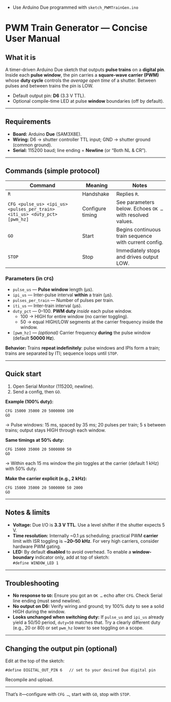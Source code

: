 * Use Arduino Due programmed with `sketch_PWMTrainGen.ino`
# PWM Train Generator — Concise User Manual
## What it is

A timer-driven Arduino Due sketch that outputs **pulse trains** on a **digital pin**.  
Inside each **pulse window**, the pin carries a **square-wave carrier (PWM)** whose **duty cycle** controls the _average open time_ of a shutter. Between pulses and between trains the pin is LOW.

- Default output pin: **D6** (3.3 V TTL).
- Optional compile-time LED at pulse **window** boundaries (off by default).

---
## Requirements

- **Board:** Arduino **Due** (SAM3X8E).
- **Wiring:** D6 → shutter controller TTL input; GND → shutter ground (common ground).
- **Serial:** 115200 baud; line ending = **Newline** (or “Both NL & CR”).

---
## Commands (simple protocol)

|Command|Meaning|Notes|
|---|---|---|
|`R`|Handshake|Replies `R`.|
|`CFG <pulse_us> <ipi_us> <pulses_per_train> <iti_us> <duty_pct> [pwm_hz]`|Configure timing|See parameters below. Echoes `OK …` with resolved values.|
|`GO`|Start|Begins continuous train sequence with current config.|
|`STOP`|Stop|Immediately stops and drives output LOW.|

### Parameters (in `CFG`)

- `pulse_us` — **Pulse window** length (µs).
- `ipi_us` — Inter-pulse interval **within** a train (µs).
- `pulses_per_train` — Number of pulses per train.
- `iti_us` — Inter-train interval (µs).
- `duty_pct` — 0–100. **PWM duty** _inside_ each pulse window.
    - 100 → HIGH for entire window (no carrier toggling).
    - 50 → equal HIGH/LOW segments at the carrier frequency inside the window.        
- `[pwm_hz]` — _(optional)_ Carrier frequency **during** the pulse window (default **50000 Hz**).

**Behavior:** Trains **repeat indefinitely**: pulse windows and IPIs form a train; trains are separated by ITI; sequence loops until `STOP`.

---

## Quick start

1. Open Serial Monitor (115200, newline).
2. Send a config, then `GO`.

**Example (100% duty):**

```
CFG 15000 35000 20 5000000 100 
GO
```
→ Pulse windows: 15 ms, spaced by 35 ms; 20 pulses per train; 5 s between trains; output stays HIGH through each window.

**Same timings at 50% duty:**
```
CFG 15000 35000 20 5000000 50
GO
```

→ Within each 15 ms window the pin toggles at the carrier (default 1 kHz) with 50% duty.

**Make the carrier explicit (e.g., 2 kHz):**
```
CFG 15000 35000 20 5000000 50 2000
GO
```


---

## Notes & limits

- **Voltage:** Due I/O is **3.3 V TTL**. Use a level shifter if the shutter expects 5 V.
- **Time resolution:** Internally ~0.1 µs scheduling; practical PWM **carrier** limit with ISR toggling is ~**20–50 kHz**. For very high carriers, consider hardware PWM gating.
- **LED:** By default **disabled** to avoid overhead. To enable a **window-boundary** indicator only, add at top of sketch:  
    `#define WINDOW_LED 1`

---

## Troubleshooting

- **No response to `GO`:** Ensure you got an `OK …` echo after `CFG`. Check Serial line ending (must send newline).
- **No output on D6:** Verify wiring and ground; try 100% duty to see a solid HIGH during the window.
- **Looks unchanged when switching duty:** If `pulse_us` and `ipi_us` already yield a 50/50 period, `duty=50` matches that. Try a clearly different duty (e.g., 20 or 80) or set `pwm_hz` lower to see toggling on a scope.

---

## Changing the output pin (optional)

Edit at the top of the sketch:

`#define DIGITAL_OUT_PIN 6   // set to your desired Due digital pin`

Recompile and upload.

---

That’s it—configure with `CFG …`, start with `GO`, stop with `STOP`.